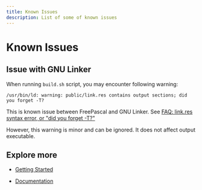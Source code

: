 ```yaml
---
title: Known Issues
description: List of some of known issues
---
```


<h1 class="major">Known Issues</h1>

## Issue with GNU Linker

When running `build.sh` script, you may encounter following warning:

```
/usr/bin/ld: warning: public/link.res contains output sections; did you forget -T?
```

This is known issue between FreePascal and GNU Linker. See
[FAQ: link.res syntax error, or "did you forget -T?"](https://www.freepascal.org/faq.var#unix-ld219)

However, this warning is minor and can be ignored. It does not affect output executable.

## Explore more

- [Getting Started](/getting-started)

<ul class="actions">
    <li><a href="/documentation" class="button">Documentation</a></li>
</ul>
